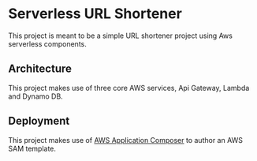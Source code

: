 # Serverless URL Shortener

This project is meant to be a simple URL shortener project using Aws serverless components.

## Architecture

This project makes use of three core AWS services, Api Gateway, Lambda and Dynamo DB.

## Deployment

This project makes use of [AWS Application Composer](https://aws.amazon.com/application-composer/) to author an AWS SAM template.
